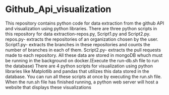 # Github_Api_visualization
This repository contains python code for data extraction from the github API and visualization using python libraries.
There are three python scripts in this repository for data extraction-repos.py, Script1.py and Script2.py. 
repos.py- extracts the repositories of an organization chosen by the user.
Script1.py- extracts the branches in these repositories and counts the number of branches in each of them.
Script2.py- extracts the pull requests made to each repository.
All these data are stored in mongoDB whuch must be running in the background on docker.(Execute the run-db.sh file to run the database)
There are 4 python scripts for visualization using python libraries like Matplotlib and pandas that utilizes this data stored in the database.
You can run all these scripts at once by executing the run.sh file.
When the run.sh file has finished running, a python web server will host a website that displays these visualizations

